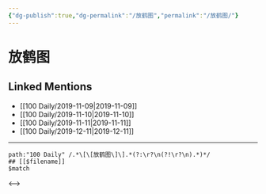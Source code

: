 ```yaml
---
{"dg-publish":true,"dg-permalink":"/放鹤图","permalink":"/放鹤图/"}
---
```


# 放鹤图

## Linked Mentions
- [[100 Daily/2019-11-09\|2019-11-09]]
- [[100 Daily/2019-11-10\|2019-11-10]]
- [[100 Daily/2019-11-11\|2019-11-11]]
- [[100 Daily/2019-12-11\|2019-12-11]]


---

```expander
path:"100 Daily" /.*\[\[放鹤图\]\].*(?:\r?\n(?!\r?\n).*)*/
## [[$filename]]
$match
```

<-->